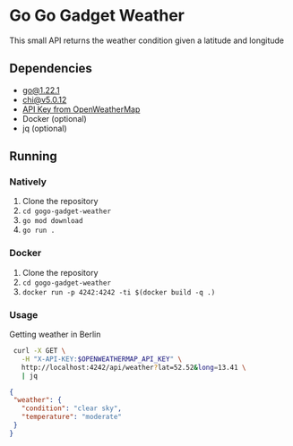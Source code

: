 # Go Go Gadget Weather

This small API returns the weather condition given a latitude and longitude

## Dependencies
 * go@1.22.1
 * chi@v5.0.12
 * [API Key from OpenWeatherMap](https://openweathermap.org/appid)
 * Docker (optional)
 * jq (optional)

## Running
### Natively
  1. Clone the repository
  2. `cd gogo-gadget-weather`
  3. `go mod download`
  4. `go run .`

### Docker
  1. Clone the repository
  2. `cd gogo-gadget-weather`
  3. `docker run -p 4242:4242 -ti $(docker build -q .)`

### Usage
Getting weather in Berlin
 ```bash
  curl -X GET \
    -H "X-API-KEY:$OPENWEATHERMAP_API_KEY" \
    http://localhost:4242/api/weather?lat=52.52&long=13.41 \
    | jq
 ```

 ```json
 {
  "weather": {
    "condition": "clear sky",
    "temperature": "moderate"
  }
}
 ```
